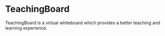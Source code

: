 # TeachingBoard

TeachingBoard is a virtual whiteboard which provides a better teaching and learning experience.
